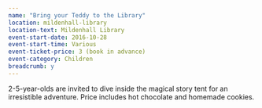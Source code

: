```yaml
---
name: "Bring your Teddy to the Library"
location: mildenhall-library
location-text: Mildenhall Library
event-start-date: 2016-10-28
event-start-time: Various
event-ticket-price: 3 (book in advance)
event-category: Children
breadcrumb: y
---
```

2-5-year-olds are invited to dive inside the magical story tent for an irresistible adventure.  Price includes hot chocolate and homemade cookies.
